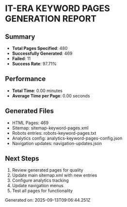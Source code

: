 
# IT-ERA KEYWORD PAGES GENERATION REPORT

## Summary
- **Total Pages Specified**: 480
- **Successfully Generated**: 469
- **Failed**: 11
- **Success Rate**: 97.71%

## Performance
- **Total Time**: 0.00 minutes
- **Average Time per Page**: 0.00 seconds

## Generated Files
- HTML Pages: 469
- Sitemap: sitemap-keyword-pages.xml
- Robots entries: robots-keyword-pages.txt
- Analytics config: analytics-keyword-pages-config.json
- Navigation updates: navigation-updates.json

## Next Steps
1. Review generated pages for quality
2. Update main sitemap.xml with new entries
3. Configure analytics tracking
4. Update navigation menus
5. Test all pages for functionality

Generated on: 2025-09-13T09:06:44.251Z
